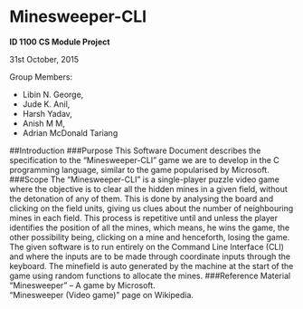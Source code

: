 # Minesweeper-CLI 

**ID 1100 CS Module Project** 

31st October, 2015 

Group Members:  
- Libin N. George, 
- Jude K. Anil, 
- Harsh Yadav,  
- Anish M M, 
- Adrian McDonald Tariang 


##Introduction
###Purpose
This Software Document describes the specification to the “Minesweeper-CLI” game we 
are to develop in the C programming language, similar to the game popularised by 
Microsoft. 
###Scope
The “Minesweeper-CLI” is a single-player puzzle video game where the objective is to clear all the 
hidden mines in a given field, without the detonation of any of them. This is done by analysing the 
board and clicking on the field units, giving us clues about the number of neighbouring mines in each 
field. This process is repetitive until and unless the player identifies the position of all the mines, 
which means, he wins the game, the other possibility being, clicking on a mine and henceforth, 
losing the game.  
             The given software is to run entirely on the Command Line Interface (CLI) and where the 
inputs are to be made through coordinate inputs through the keyboard. 
             The minefield is auto generated by the machine at the start of the game using random 
functions to allocate the mines. 
###Reference Material
“Minesweeper” – A game by Microsoft.  
“Minesweeper (Video game)” page on Wikipedia.  
